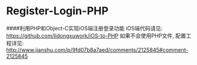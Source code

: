 # Register-Login-PHP
####利用PHP和Object-C实现iOS端注册登录功能
iOS端代码请见: <br>
https://github.com/lidongxuwork/iOS-to-PHP
如果不会使用PHP文件, 配置工程详见:
http://www.jianshu.com/p/9fd07b8a7aed/comments/2125845#comment-2125845